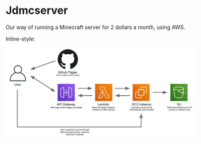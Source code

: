 # Jdmcserver

Our way of running a Minecraft server for 2 dollars a month, using AWS.

Inline-style: 
![Architecture diagram](architecture.svg)